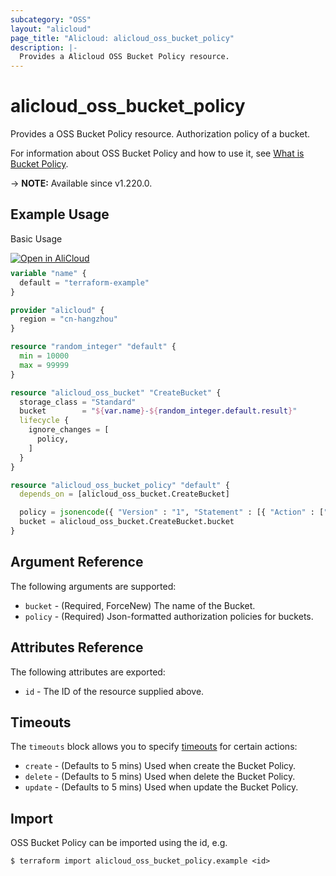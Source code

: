 ```yaml
---
subcategory: "OSS"
layout: "alicloud"
page_title: "Alicloud: alicloud_oss_bucket_policy"
description: |-
  Provides a Alicloud OSS Bucket Policy resource.
---
```


# alicloud_oss_bucket_policy

Provides a OSS Bucket Policy resource.  Authorization policy of a bucket.

For information about OSS Bucket Policy and how to use it, see [What is Bucket Policy](https://www.alibabacloud.com/help/en/oss/user-guide/use-bucket-policy-to-grant-permission-to-access-oss).

-> **NOTE:** Available since v1.220.0.

## Example Usage

Basic Usage

<div style="display: block;margin-bottom: 40px;"><div class="oics-button" style="float: right;position: absolute;margin-bottom: 10px;">
  <a href="https://api.aliyun.com/terraform?resource=alicloud_oss_bucket_policy&exampleId=8b9446e6-9cc7-8b46-9c87-b16c607c0bcd0827edd3&activeTab=example&spm=docs.r.oss_bucket_policy.0.8b9446e69c&intl_lang=EN_US" target="_blank">
    <img alt="Open in AliCloud" src="https://img.alicdn.com/imgextra/i1/O1CN01hjjqXv1uYUlY56FyX_!!6000000006049-55-tps-254-36.svg" style="max-height: 44px; max-width: 100%;">
  </a>
</div></div>

```terraform
variable "name" {
  default = "terraform-example"
}

provider "alicloud" {
  region = "cn-hangzhou"
}

resource "random_integer" "default" {
  min = 10000
  max = 99999
}

resource "alicloud_oss_bucket" "CreateBucket" {
  storage_class = "Standard"
  bucket        = "${var.name}-${random_integer.default.result}"
  lifecycle {
    ignore_changes = [
      policy,
    ]
  }
}

resource "alicloud_oss_bucket_policy" "default" {
  depends_on = [alicloud_oss_bucket.CreateBucket]

  policy = jsonencode({ "Version" : "1", "Statement" : [{ "Action" : ["oss:PutObject", "oss:GetObject"], "Effect" : "Deny", "Principal" : ["1234567890"], "Resource" : ["acs:oss:*:1234567890:*/*"] }] })
  bucket = alicloud_oss_bucket.CreateBucket.bucket
}
```

## Argument Reference

The following arguments are supported:
* `bucket` - (Required, ForceNew) The name of the Bucket.
* `policy` - (Required) Json-formatted authorization policies for buckets.

## Attributes Reference

The following attributes are exported:
* `id` - The ID of the resource supplied above.

## Timeouts

The `timeouts` block allows you to specify [timeouts](https://www.terraform.io/docs/configuration-0-11/resources.html#timeouts) for certain actions:
* `create` - (Defaults to 5 mins) Used when create the Bucket Policy.
* `delete` - (Defaults to 5 mins) Used when delete the Bucket Policy.
* `update` - (Defaults to 5 mins) Used when update the Bucket Policy.

## Import

OSS Bucket Policy can be imported using the id, e.g.

```shell
$ terraform import alicloud_oss_bucket_policy.example <id>
```
